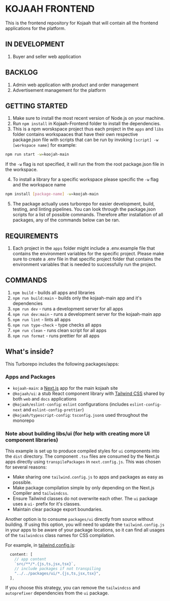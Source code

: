 # KOJAAH FRONTEND

This is the frontend repository for Kojaah that will contain all the frontend applications for the platform.

## IN DEVELOPMENT

1. Buyer and seller web application

## BACKLOG

1. Admin web application with product and order management
2. Advertisement management for the platform

## GETTING STARTED

1. Make sure to install the most recent version of Node.js on your machine.
2. Run `npm install` in Kojaah-Frontend folder to install the dependencies.
3. This is a npm worskspace project thus each project in the `apps` and `libs` folder contains workspaaces that have their own respective package.json file with scripts that can be run by invoking `[script] -w [workspace name]`
   for example:

```bash
npm run start -w=koojah-main
```

If the `-w` flag is not specified, it will run the from the root package.json file in the workspace.

4. To install a library for a specific workspace please specific the `-w` flag and the workspace name

```bash
npm install [package-name] -w=koojah-main
```

5. The package actually uses turborepo for easier development, build, testing, and linting pipelines. You can look through the package.json scripts for a list of possible commands. Therefore after installation of all packages, any of the commands below can be ran.

## REQUIREMENTS

1. Each project in the `apps` folder might include a .env.example file that contains the environment variables for the specific project. Please make sure to create a .env file in that specific project folder that contains the environment variables that is needed to successfully run the project.

## COMMANDS

1. `npm build` - builds all apps and libraries
2. `npm run build:main` - builds only the kojaah-main app and it's dependencies
3. `npm run dev` - runs a development server for all apps
4. `npm run dev:main` - runs a development server for the kojaah-main app
5. `npm run lint` - lints all apps
6. `npm run type-check` - type checks all apps
7. `npm run clean` - runs clean script for all apps
8. `npm run format` - runs prettier for all apps

## What's inside?

This Turborepo includes the following packages/apps:

### Apps and Packages

- `kojaah-main`: a [Next.js](https://nextjs.org/) app for the main kojaah site
- `@kojaah/ui`: a stub React component library with [Tailwind CSS](https://tailwindcss.com/) shared by both `web` and `docs` applications
- `@kojaah/eslint-config`: `eslint` configurations (includes `eslint-config-next` and `eslint-config-prettier`)
- `@kojaah/typescript-config`: `tsconfig.json`s used throughout the monorepo

### Note about building libs/ui (for help with creating more UI component libraries)

This example is set up to produce compiled styles for `ui` components into the `dist` directory. The component `.tsx` files are consumed by the Next.js apps directly using `transpilePackages` in `next.config.js`. This was chosen for several reasons:

- Make sharing one `tailwind.config.js` to apps and packages as easy as possible.
- Make package compilation simple by only depending on the Next.js Compiler and `tailwindcss`.
- Ensure Tailwind classes do not overwrite each other. The `ui` package uses a `ui-` prefix for it's classes.
- Maintain clear package export boundaries.

Another option is to consume `packages/ui` directly from source without building. If using this option, you will need to update the `tailwind.config.js` in your apps to be aware of your package locations, so it can find all usages of the `tailwindcss` class names for CSS compilation.

For example, in [tailwind.config.js](packages/tailwind-config/tailwind.config.js):

```js
  content: [
    // app content
    `src/**/*.{js,ts,jsx,tsx}`,
    // include packages if not transpiling
    "../../packages/ui/*.{js,ts,jsx,tsx}",
  ],
```

If you choose this strategy, you can remove the `tailwindcss` and `autoprefixer` dependencies from the `ui` package.
